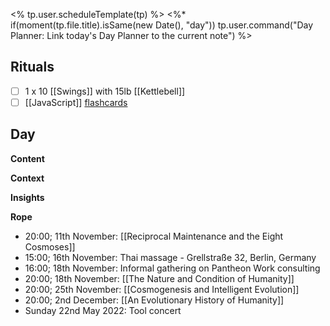 <% tp.user.scheduleTemplate(tp) %>
<%* if(moment(tp.file.title).isSame(new Date(), "day")) tp.user.command("Day Planner: Link today's Day Planner to the current note") %>

## Rituals
- [ ] 1 x 10 [[Swings]] with 15lb [[Kettlebell]]
- [ ] [[JavaScript]] [flashcards](https://flash.learnprogramming.online/home)

## Day
**Content**


**Context**


**Insights**


**Rope**
- 20:00; 11th November: [[Reciprocal Maintenance and the Eight Cosmoses]]
- 15:00; 16th November: Thai massage - Grellstraße 32, Berlin, Germany
- 16:00; 18th November: Informal gathering on Pantheon Work consulting
- 20:00; 18th November: [[The Nature and Condition of Humanity]]
- 20:00; 25th November: [[Cosmogenesis and Intelligent Evolution]]
- 20:00; 2nd December: [[An Evolutionary History of Humanity]]
- Sunday 22nd May 2022: Tool concert